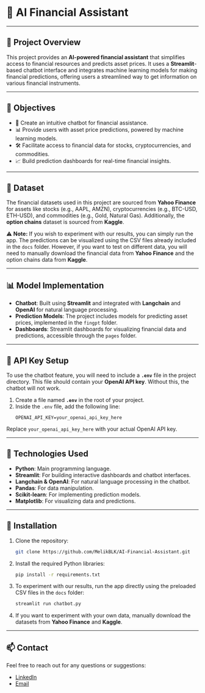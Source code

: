 # 💸 **AI Financial Assistant**

---

## 📝 **Project Overview**

This project provides an **AI-powered financial assistant** that simplifies access to financial resources and predicts asset prices. It uses a **Streamlit**-based chatbot interface and integrates machine learning models for making financial predictions, offering users a streamlined way to get information on various financial instruments.

---

## 🎯 **Objectives**

- 💬 Create an intuitive chatbot for financial assistance.
- 📊 Provide users with asset price predictions, powered by machine learning models.
- 🛠️ Facilitate access to financial data for stocks, cryptocurrencies, and commodities.
- 📈 Build prediction dashboards for real-time financial insights.

---

## 📂 **Dataset**

The financial datasets used in this project are sourced from **Yahoo Finance** for assets like stocks (e.g., AAPL, AMZN), cryptocurrencies (e.g., BTC-USD, ETH-USD), and commodities (e.g., Gold, Natural Gas). Additionally, the **option chains** dataset is sourced from **Kaggle**.

⚠️ **Note:** If you wish to experiment with our results, you can simply run the app. The predictions can be visualized using the CSV files already included in the `docs` folder. However, if you want to test on different data, you will need to manually download the financial data from **Yahoo Finance** and the option chains data from **Kaggle**.

---

## 📊 **Model Implementation**

- **Chatbot**: Built using **Streamlit** and integrated with **Langchain** and **OpenAI** for natural language processing.
- **Prediction Models**: The project includes models for predicting asset prices, implemented in the `fingpt` folder.
- **Dashboards**: Streamlit dashboards for visualizing financial data and predictions, accessible through the `pages` folder.

---

## 🔐 **API Key Setup**

To use the chatbot feature, you will need to include a **`.env`** file in the project directory. This file should contain your **OpenAI API key**. Without this, the chatbot will not work.

1. Create a file named **`.env`** in the root of your project.
2. Inside the `.env` file, add the following line:
   ```
   OPENAI_API_KEY=your_openai_api_key_here
   ```

Replace `your_openai_api_key_here` with your actual OpenAI API key.

---

## 🔧 **Technologies Used**

- **Python**: Main programming language.
- **Streamlit**: For building interactive dashboards and chatbot interfaces.
- **Langchain & OpenAI**: For natural language processing in the chatbot.
- **Pandas**: For data manipulation.
- **Scikit-learn**: For implementing prediction models.
- **Matplotlib**: For visualizing data and predictions.

---

## 📂 **Installation**

1. Clone the repository:

   ```bash
   git clone https://github.com/MelikBLK/AI-Financial-Assistant.git
   ```

2. Install the required Python libraries:

   ```bash
   pip install -r requirements.txt
   ```

3. To experiment with our results, run the app directly using the preloaded CSV files in the `docs` folder:

   ```bash
   streamlit run chatbot.py
   ```

4. If you want to experiment with your own data, manually download the datasets from **Yahoo Finance** and **Kaggle**.

---

## 📫 **Contact**

Feel free to reach out for any questions or suggestions:

- [LinkedIn](https://www.linkedin.com/in/melik-belkhiria)
- [Email](mailto:belkhiria.melik02@gmail.com)

